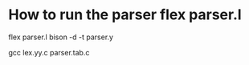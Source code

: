 # How to run the parser flex parser.l
flex parser.l
bison -d -t parser.y

gcc lex.yy.c parser.tab.c
